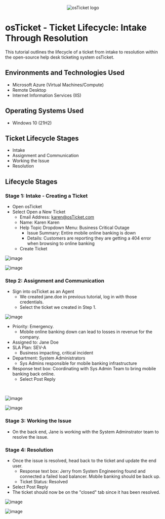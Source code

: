 <p align="center">
<img src="https://i.imgur.com/Clzj7Xs.png" alt="osTicket logo"/>
</p>

<h1>osTicket - Ticket Lifecycle: Intake Through Resolution</h1>
This tutorial outlines the lifecycle of a ticket from intake to resolution within the open-source help desk ticketing system osTicket.<br />


<h2>Environments and Technologies Used</h2>

- Microsoft Azure (Virtual Machines/Compute)
- Remote Desktop
- Internet Information Services (IIS)

<h2>Operating Systems Used </h2>

- Windows 10</b> (21H2)

<h2>Ticket Lifecycle Stages</h2>

- Intake
- Assignment and Communication
- Working the Issue
- Resolution

<h2>Lifecycle Stages</h2>

<h3>Stage 1: Intake - Creating a Ticket</h3>


- Open osTicket
- Select Open a New Ticket
  - Email Address: <a href='#' style='text-decoration: none; color:#000000'>karen@osTicket.com</a>
  - Name: Karen Karen
  - Help Topic Dropdown Menu: Business Critical Outage
    - Issue Summary: Entire mobile online banking is down
    - Details: Customers are reporting they are getting a 404 error when browsing to online banking
  - Create Ticket

<p>
  
![image](https://github.com/JustinPeguero/ticket-lifecycle/assets/170198869/5a69fc4a-c99b-4216-8b67-f472d8d82da7)

![image](https://github.com/JustinPeguero/ticket-lifecycle/assets/170198869/521700f7-16b2-4dc0-9645-857343cfd20e)


<h3>Step 2: Assignment and Communication</h3>

- Sign into osTicket as an Agent
  - We created jane.doe in previous tutorial, log in with those credentials. 
  - Select the ticket we created in Step 1.

<p>
  
![image](https://github.com/JustinPeguero/ticket-lifecycle/assets/170198869/9e6c118a-d98b-46e7-819f-d12373e43e5d)

</p>
<p>
  
 - Priority: Emergency. 
      - Mobile online banking down can lead to losses in revenue for the company. 
 - Assigned to: Jane Doe
 - SLA Plan: SEV-A 
      - Business impacting, critical incident
 - Department: System Administrators 
      - Sys Admins responsible for mobile banking infrastructure
 - Response text box: Coordinating with Sys Admin Team to bring mobile banking back online.
    - Select Post Reply
</p>
<br />

<p>
  
![image](https://github.com/JustinPeguero/ticket-lifecycle/assets/170198869/892a664b-fe96-4d9b-b03c-32afd5521850)

  
![image](https://github.com/JustinPeguero/ticket-lifecycle/assets/170198869/1a9011e9-4a5f-4750-9597-a3d08c79e4a8)

<h3>Stage 3: Working the Issue</h3>

- On the back end, Jane is working with the System Adminstrator team to resolve the issue. 


<h3>Stage 4: Resolution</h3>
     
- Once the issue is resolved, head back to the ticket and update the end user.
  - Response text box: Jerry from System Engineering found and connected a failed load balancer. Mobile banking should be back up. 
  - Ticket Status: Resolved
- Select Post Reply
- The ticket should now be on the "closed" tab since it has been resolved.





<p>
  
![image](https://github.com/JustinPeguero/ticket-lifecycle/assets/170198869/8aade6f0-5d1d-495b-b4c4-833bf8da27c7)


<p>
  
![image](https://github.com/JustinPeguero/ticket-lifecycle/assets/170198869/18ee3d1a-d34b-4999-920c-0b8317e389c2)





